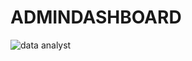 # ADMINDASHBOARD
![data analyst](https://github.com/Jaiminiben/ADMINDASHBOARD/assets/121073885/dd6f83d8-ef3f-4fc5-96d8-3ba5adac7d56)
